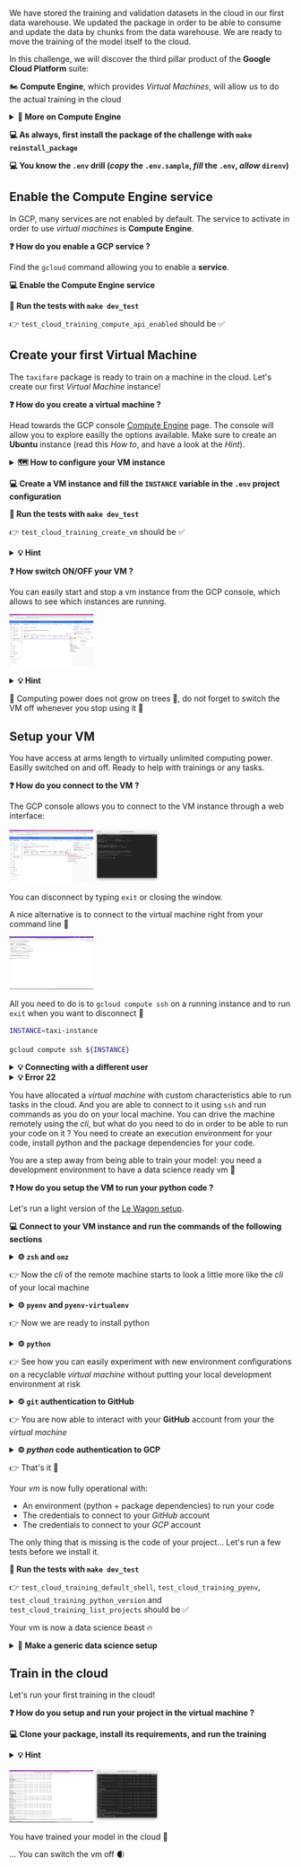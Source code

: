 
[//]: # ( challenge tech stack: compute-engine gcloud )

[//]: # ( challenge presentation )

We have stored the training and validation datasets in the cloud in our first data warehouse. We updated the package in order to be able to consume and update the data by chunks from the data warehouse. We are ready to move the training of the model itself to the cloud.

In this challenge, we will discover the third pillar product of the **Google Cloud Platform** suite:

🏍 **Compute Engine**, which provides *Virtual Machines*, will allow us to do the actual training in the cloud

<details>
  <summary markdown='span'><strong> 🔎 More on Compute Engine </strong></summary>


  Compute Engine is the service that powers behind the scenes most of the GCP products that require computing capacity.

  It is leveraged by almost all the GCP products. This is why you often see allocated Compute Engine VM instances when you use other GCP products. This is the case for Cloud Run, which you will discover in the second next unit.

  Compute Engine allows us to allocate a custom tailored virtual machine that we can put to sleep when we do not need it anymore. We can create a VM with custom processing power, memory, and disk space, for the duration that we wish.

  It is hard to evaluate properly how to size a machine for a training beforehands. You will have to balance the cost and the capacity of the machine, experiment with the dataset size and observe the training time in order to make up your mind. And possibly opt for [using a GPU](https://kitt.lewagon.com/knowledge/tutorials/vertex_api) or a TPU depending on your goal.
</details>

**💻 As always, first install the package of the challenge with `make reinstall_package`**

**💻 You know the `.env` drill (_copy_ the `.env.sample`, _fill_ the `.env`, _allow_ `direnv`)**

[//]: # ( challenge instructions )

## Enable the Compute Engine service

In GCP, many services are not enabled by default. The service to activate in order to use _virtual machines_ is **Compute Engine**.

**❓ How do you enable a GCP service ?**

Find the `gcloud` command allowing you to enable a **service**.

**💻 Enable the Compute Engine service**

**🧪 Run the tests with `make dev_test`**

👉 `test_cloud_training_compute_api_enabled` should be ✅

## Create your first Virtual Machine

The `taxifare` package is ready to train on a machine in the cloud. Let's create our first *Virtual Machine* instance!

**❓ How do you create a virtual machine ?**

Head towards the GCP console [Compute Engine](https://console.cloud.google.com/compute) page. The console will allow you to explore easilly the options available. Make sure to create an **Ubuntu** instance (read this _How to_, and have a look at the _Hint_).

<details>
  <summary markdown='span'><strong> 🗺 How to configure your VM instance </strong></summary>


  Let's explore the options available. The top right of the interface gives you a monthly estimate of the cost for the selected parameters if the VM remains on all the time.

  The basic options should be enough for what we want to do now, except for one: we want to choose the operating system that the VM instance will be running.

  Go to the *Boot disk* section, *CHANGE* the *Operating System* to **Ubuntu** and select the latest **Ubuntu xx.xx LTS** (Long Term Support) version.

  Ubuntu is the familly of operating systems that will ressemble the most the configuration on your machine following the [Le Wagon setup](https://github.com/lewagon/data-setup). Whether you are on a Mac, using Windows WSL2 or on Linux. Selecting this option will allow you to play with a remote machine using the commands you are already familiar with.
</details>

**💻 Create a VM instance and fill the `INSTANCE` variable in the `.env` project configuration**

**🧪 Run the tests with `make dev_test`**

👉 `test_cloud_training_create_vm` should be ✅

<details>
  <summary markdown='span'><strong> 💡 Hint </strong></summary>


  In the future, when you know exactly what type of VM you want to create, you will be able to use the `gcloud compute instances` commands if you want to do everything from the command line. For example:

  ``` bash
  INSTANCE=taxi-instance
  IMAGE_PROJECT=ubuntu-os-cloud
  IMAGE_FAMILY=ubuntu-2110

  gcloud compute instances create ${INSTANCE} --image-project=${IMAGE_PROJECT} --image-family=${IMAGE_FAMILY}
  ```
</details>

**❓ How switch ON/OFF your VM ?**

You can easily start and stop a vm instance from the GCP console, which allows to see which instances are running.

<a href="https://raw.githubusercontent.com/lewagon/data-images/master/DE/gce-vm-start.png"><img src="https://raw.githubusercontent.com/lewagon/data-images/master/DE/gce-vm-start.png" width="150" alt="gce vm start"></a>

<details>
  <summary markdown='span'><strong> 💡 Hint </strong></summary>


  A faster way to start and stop your virtual machine is to use the command line. The commands still take some time to complete, but you do not have to navigate through the GCP console interface.

  Have a look at the `gcloud compute instances` commands in order to start, stop or list your instances:

  ``` bash
  INSTANCE=taxi-instance

  gcloud compute instances stop ${INSTANCE}
  gcloud compute instances list
  gcloud compute instances start ${INSTANCE}
  ```
</details>

🚨 Computing power does not grow on trees 🌳, do not forget to switch the VM off whenever you stop using it 💸

## Setup your VM

You have access at arms length to virtually unlimited computing power. Easilly switched on and off. Ready to help with trainings or any tasks.

**❓ How do you connect to the VM ?**

The GCP console allows you to connect to the VM instance through a web interface:

<a href="https://raw.githubusercontent.com/lewagon/data-images/master/DE/gce-vm-ssh.png"><img src="https://raw.githubusercontent.com/lewagon/data-images/master/DE/gce-vm-ssh.png" width="150" alt="gce vm ssh"></a><a href="https://raw.githubusercontent.com/lewagon/data-images/master/DE/gce-console-ssh.png"><img src="https://raw.githubusercontent.com/lewagon/data-images/master/DE/gce-console-ssh.png" width="120" alt="gce console ssh"></a>

You can disconnect by typing `exit` or closing the window.

A nice alternative is to connect to the virtual machine right from your command line 🤩

<a href="https://raw.githubusercontent.com/lewagon/data-images/master/DE/gce-ssh.png"><img src="https://raw.githubusercontent.com/lewagon/data-images/master/DE/gce-ssh.png" width="150" alt="gce ssh"></a>

All you need to do is to `gcloud compute ssh` on a running instance and to run `exit` when you want to disconnect 🎉

``` bash
INSTANCE=taxi-instance

gcloud compute ssh ${INSTANCE}
```

<details>
  <summary markdown='span'><strong> 💡 Connecting with a different user </strong></summary>


  You can change the user the web interface connects with if you need to:

  <a href="https://raw.githubusercontent.com/lewagon/data-images/master/DE/gce-web-ssh-switch-login.png"><img src="https://raw.githubusercontent.com/lewagon/data-images/master/DE/gce-web-ssh-switch-login.png" width="120" alt="gce web ssh switch login"></a>

  You can also specify the user to connect with when using the command line:

  ``` bash
  gcloud compute ssh ${USERNAME}@${INSTANCE}
  ```
</details>

<details>
  <summary markdown='span'><strong> 💡 Error 22 </strong></summary>


  If you encounter a `port 22: Connection refused` error, just wait a little more for the VM instance to complete its startup.

  Just run `pwd` or `hostname` if you ever wonder on which machine you are running your commands.
</details>

You have allocated a _virtual machine_ with custom characteristics able to run tasks in the cloud. And you are able to connect to it using `ssh` and run commands as you do on your local machine. You can drive the machine remotely using the _cli_, but what do you need to do in order to be able to run your code on it ? You need to create an execution environment for your code, install python and the package dependencies for your code.

You are a step away from being able to train your model: you need a development environment to have a data science ready vm 🧪

**❓ How do you setup the VM to run your python code ?**

Let's run a light version of the [Le Wagon setup](https://github.com/lewagon/data-setup).

**💻 Connect to your VM instance and run the commands of the following sections**

<details>
  <summary markdown='span'><strong> ⚙️ <code>zsh</code> and <code>omz</code> </strong></summary>


  The **zsh** shell and its **Oh My Zsh** framework are the _command line interface_ configuration you are already familiar with. Accept to make zsh the default shell when prompted to.

  ``` bash
  sudo apt update
  sudo apt install -y zsh
  sh -c "$(curl -fsSL https://raw.github.com/ohmyzsh/ohmyzsh/master/tools/install.sh)"
  ```
</details>

👉 Now the _cli_ of the remote machine starts to look a little more like the _cli_ of your local machine

<details>
  <summary markdown='span'><strong> ⚙️ <code>pyenv</code> and <code>pyenv-virtualenv</code> </strong></summary>


  Clone the repos:

  ``` bash
  git clone https://github.com/pyenv/pyenv.git ~/.pyenv
  git clone https://github.com/pyenv/pyenv-virtualenv.git ~/.pyenv/plugins/pyenv-virtualenv
  ```

  Add `pyenv`, `ssh-agent` and `direnv` to the list of `zsh` plugins in the line `plugins=(git)` in the `~/.zshrc`: you should have `plugins=(git pyenv ssh-agent direnv)`. Then exit and save (`Ctrl + X`, `Y`, `Enter`) and save:

  ``` bash
  nano ~/.zshrc
  ```

  Make sure that the modifications are saved:

  ``` bash
  cat ~/.zshrc | grep "plugins="
  ```

  Add the pyenv initialization script to your `~/.zprofile`:

  ``` bash
  cat << EOF >> ~/.zprofile
  export PYENV_ROOT="\$HOME/.pyenv"
  export PATH="\$PYENV_ROOT/bin:\$PATH"
  eval "\$(pyenv init --path)"
  EOF
  ```
</details>

👉 Now we are ready to install python

<details>
  <summary markdown='span'><strong> ⚙️ <code>python</code> </strong></summary>


  Add dependencies required to build python:

  ``` bash
  sudo apt-get update; sudo apt-get install make build-essential libssl-dev zlib1g-dev \
  libbz2-dev libreadline-dev libsqlite3-dev wget curl llvm \
  libncursesw5-dev xz-utils tk-dev libxml2-dev libxmlsec1-dev libffi-dev liblzma-dev \
  python-dev python3-dev
  ```

  ℹ️ If a window pops up to ask you which services to restart, just press *Enter*:

  <a href="https://raw.githubusercontent.com/lewagon/data-images/master/DE/gce-apt-services-restart.png"><img src="https://raw.githubusercontent.com/lewagon/data-images/master/DE/gce-apt-services-restart.png" width="150" alt="gce apt services restart"></a>

  Now we need to start a new user session so that the updates in the `~/.zshrc` and `~/.zprofile` are taken into account.

  Exit the _virtual machine_: you need to `exit` from `zsh` (since you just installed it), then `exit` from the _vm_:

  ``` bash
  exit
  exit
  ```

  Then reconnect:

  ``` bash
  gcloud compute ssh ${INSTANCE}
  ```

  Install python `3.8.12` and create a `lewagon` virtual env. This can take a while and look like it is stuck, but it is not:

  ``` bash
  pyenv install 3.8.12
  pyenv global 3.8.12
  pyenv virtualenv 3.8.12 lewagon
  pyenv global lewagon
  ```
</details>

👉 See how you can easily experiment with new environment configurations on a recyclable _virtual machine_ without putting your local development environment at risk

<details>
  <summary markdown='span'><strong> ⚙️ <code>git</code> authentication to GitHub </strong></summary>


  Git will be pretty handy to share our code between the vm and your machine. Let's copy your git credentials from your machine to the _vm_:

  Copy your private key 🔑 to the _vm_ in order to allow it to access to your GitHub account.

  ⚠️ Run this single command on your machine, not in the vm ⚠️

  ``` bash
  INSTANCE=taxi-instance

  gcloud compute scp ~/.ssh/id_ed25519 ${INSTANCE}:~/.ssh/
  ```

  ⚠️ Then resume to running other commands in the vm ⚠️

  Register the key you just copied:

  ``` bash
  ssh-add ~/.ssh/id_ed25519
  ```

  Enter your *passphrase* if asked to.
</details>

👉 You are now able to interact with your **GitHub** account from your the _virtual machine_

<details>
  <summary markdown='span'><strong> ⚙️ <em>python</em> code authentication to GCP </strong></summary>


  The code of your package needs to be able to access to your Big Query data warehouse.

  In order to do that we will copy your service account json key file 🔑 to the vm. A more secure option is to create a dedicated *service account* with the appropriate access for your app and upload its json key file to the vm.

  ⚠️ Run this single command on your machine, not in the vm ⚠️

  ``` bash
  INSTANCE=taxi-instance

  gcloud compute scp $GOOGLE_APPLICATION_CREDENTIALS ${INSTANCE}:~/.ssh/
  gcloud compute ssh ${INSTANCE} --command "echo 'export GOOGLE_APPLICATION_CREDENTIALS=~/.ssh/$(basename $GOOGLE_APPLICATION_CREDENTIALS)' >> ~/.zshrc"
  ```

  ⚠️ Then resume to running other commands in the vm ⚠️

  Reload your `~/.zshrc`:

  ``` bash
  source ~/.zshrc
  ```

  Let's verify that python code can now access your GCP resources. First install some packages:

  ``` bash
  pip install google-cloud-storage
  ````

  Then [run python code from the _cli_](https://stackoverflow.com/questions/3987041/run-function-from-the-command-line). This should list your GCP projects:

  ``` bash
  python -c "from google.cloud import storage; \
      buckets = storage.Client().list_buckets(); \
      [print(b.name) for b in buckets]"
  ```

</details>

👉 That's it 🎉

Your _vm_ is now fully operational with:
- An environment (python + package dependencies) to run your code
- The credentials to connect to your _GitHub_ account
- The credentials to connect to your _GCP_ account

The only thing that is missing is the code of your project... Let's run a few tests before we install it.

**🧪 Run the tests with `make dev_test`**

👉 `test_cloud_training_default_shell`, `test_cloud_training_pyenv`, `test_cloud_training_python_version` and `test_cloud_training_list_projects` should be ✅

Your vm is now a data science beast 🔥

<details>
  <summary markdown='span'><strong> 🔎 Make a generic data science setup </strong></summary>


  You could decide to proceed with the rest of the [Le Wagon setup](https://github.com/lewagon/data-setup) and install all the packages of the bootcamp on your vm:

  ``` bash
  pip install -U pip
  pip install -r https://raw.githubusercontent.com/lewagon/data-setup/master/specs/releases/linux.txt
  ```

  Keep in mind that, if you did not configure the available disk space, by default the vm will not have enough storage for several virtual environments.
</details>

## Train in the cloud

Let's run your first training in the cloud!

**❓ How do you setup and run your project in the virtual machine ?**

**💻 Clone your package, install its requirements, and run the training**

<details>
  <summary markdown='span'><strong> 💡 Hint </strong></summary>


  You can copy your code to the vm by cloning your GitHub project with this syntax (adapt the name of your GitHub repository):

  ``` bash
  git clone git@github.com:<user.github_nickname>/repository_name
  ```

  Enter the directory of your package (adapt the command):

  ``` bash
  cd <path/to/the/package/model/dir>
  ```

  Create directories to save the model to:

  ``` bash
  mkdir -p data
  mkdir -p training_outputs/models
  mkdir -p training_outputs/params
  mkdir -p training_outputs/metrics
  ```

  Create a `.env` file with all required parameters to drive your package:

  ``` bash
  cp .env.sample .env
  ```

  Fill the content of the `.env` (complete the missing values):

  ``` bash
  nano .env
  ```

  ``` bash
  DATA_SOURCE=big query
  LOCAL_DATA_PATH=data
  LOCAL_REGISTRY_PATH=training_outputs
  ```

  Install `direnv` to load your `.env`:

  ``` bash
  sudo apt update
  sudo apt install -y direnv
  ```

  ℹ️ If a window pops up to ask you which services to restart, just press *Enter*.

  Disconnect from the _vm_ then reconnect (so that `direnv` works):

  ``` bash
  exit
  ```

  ``` bash
  gcloud compute ssh ${INSTANCE}
  ```

  Allow your `.envrc`:

  ``` bash
  direnv allow .
  ```

  Remove the existing local environment:

  ``` bash
  rm .python-version
  ```

  Install the dependencies of the package:

  ``` bash
  pip install pyarrow tensorflow  # this should be in your requirements.txt
  pip install -r requirements.txt
  ```

  And run the training!

  ``` bash
  make run_model  # python -m taxifare.interface.main
  ```
</details>

<a href="https://raw.githubusercontent.com/lewagon/data-images/master/DE/gce-train-ssh.png"><img src="https://raw.githubusercontent.com/lewagon/data-images/master/DE/gce-train-ssh.png" width="150" alt="gce train ssh"></a><a href="https://raw.githubusercontent.com/lewagon/data-images/master/DE/gce-train-web-ssh.png"><img src="https://raw.githubusercontent.com/lewagon/data-images/master/DE/gce-train-web-ssh.png" width="120" alt="gce train web ssh"></a>

You have trained your model in the cloud 🎉

... You can switch the vm off 🌒
